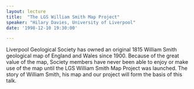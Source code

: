 ```yaml
---
layout: lecture
title:  "The LGS William Smith Map Project"
speaker: "Hilary Davies, University of Liverpool"
date: '1998-12-10 19:30:00'

---
```

Liverpool Geological Society has owned an original 1815 William Smith geological map of England and Wales since 1900. Because of the great value of the map, Society members have never been able to enjoy or make use of the map until the LGS William Smith Map Project was launched. The story of William Smith, his map and our project will form the basis of this talk.